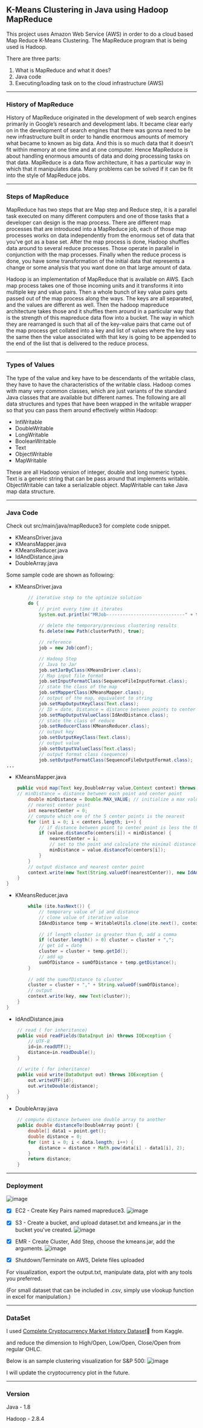 ## K-Means Clustering in Java using Hadoop MapReduce

This project uses Amazon Web Service (AWS) in order to do a cloud based Map Reduce K-Means Clustering. The MapReduce program that is being used is Hadoop.

There are three parts:

   1.  What is MapReduce and what it does?
   2.  Java code
   3.  Executing/loading task on to the cloud infrastructure (AWS) 

------



### History of MapReduce

History of MapReduce originated in the development of web search engines primarily in Google’s research and development labs. It became clear early on in the development of search engines that there was gonna need to be new infrastructure built in order to handle enormous amounts of  memory what became to known as big data. And this is so much data that it doesn’t fit within memory at one time and at one computer. Hence MapReduce is about handling enormous amounts of data and doing processing tasks on that data. MapReduce is a data flow architecture, it has a particular way in which that it manipulates data. Many problems can be solved if it can be fit into the style of MapReduce jobs.

---

### Steps of MapReduce

MapReduce has two steps that are Map step and Reduce step, it is a parallel task executed on many different computers and one of those tasks that a developer can design is the map process. There are different map processes that are introduced into a MapReduce job, each of those map processes works on data independently from the enormous set of data that you’ve got as a base set. After the map process is done, Hadoop shuffles data around to several reduce processes. Those operate in parallel in conjunction with the map processes. Finally when the reduce process is done, you have some transformation of the initial data that represents a change or some analysis that you want done on that large amount of data. 

Hadoop is an implementation of MapReduce that is available on AWS. Each map process takes one of those incoming units and it transforms it into multiple key and value pairs. Then a whole bunch of key value pairs gets passed out of the map process along the ways. The keys are all separated, and the values are different as well. Then the hadoop mapreduce architecture takes those and it shuffles them around in a particular way that is the strength of this mapreduce data flow into a bucket. The way in which they are rearranged is such that all of the key-value pairs that came out of the map process get collated into a key and list of  values where the key was the same then the value associated with that key is going to be appended to the end of the list that is delivered to the reduce process.

---

### Types of Values

The type of the value and key have to be descendants of the writable class, they have to have the characteristics of the writable class. Hadoop comes with many very common classes, which are just variants of the standard Java classes that are available but different names. The following are all data structures and types that have been wrapped in the writable wrapper so that you can pass them around effectively within Hadoop:

* IntWritable
* DoubleWritable
* LongWritable
* BooleanWritable
* Text
* ObjectWritable
* MapWritable

These are all Hadoop version of integer, double and long numeric types. Text is a generic string that can be pass around that implements writable. ObjectWritable can take a serializable object. MapWritable can take Java map data structure.


---

### Java Code

Check out src/main/java/mapReduce3 for complete code snippet.

* KMeansDriver.java
* KMeansMapper.java
* KMeansReducer.java
* IdAndDistance.java
* DoubleArray.java


Some sample code are shown as following:

* KMeansDriver.java
```java
        // iterative step to the optimize solution
        do {
        	// print every time it iterates
            System.out.println("MRJob-----------------------------" + times);
            
            // delete the temporary/previous clustering results
            fs.delete(new Path(clusterPath), true);

            // reference
            job = new Job(conf);

            // Hadoop Step
            // Java to Jar
            job.setJarByClass(KMeansDriver.class);
            // Map input file format
            job.setInputFormatClass(SequenceFileInputFormat.class);
            // state the class of the map
            job.setMapperClass(KMeansMapper.class);
            // output of the map, equivalent to string
            job.setMapOutputKeyClass(Text.class);
            // ID = date, Distance = distance between points to center point
            job.setMapOutputValueClass(IdAndDistance.class);
            // state the class of reduce
            job.setReducerClass(KMeansReducer.class);
            // output key 
            job.setOutputKeyClass(Text.class);
            // output value
            job.setOutputValueClass(Text.class);
            // output format class (sequence)
            job.setOutputFormatClass(SequenceFileOutputFormat.class);            
...
```
* KMeansMapper.java

```java
	public void map(Text key,DoubleArray value,Context context) throws IOException,InterruptedException {
	// minDistance = distance between each point and center point
        double minDistance = Double.MAX_VALUE; // initialize a max value
        // nearest center point
        int nearestCenter = 0;
        // compute which one of the 5 center points is the nearest
        for (int i = 0; i < centers.length; i++) {
        	// if distance between point to center point is less the the minimal distance
            if (value.distanceTo(centers[i]) < minDistance) {
                nearestCenter = i;
                // set to the point and calculate the minimal distance
                minDistance = value.distanceTo(centers[i]);
            }
        }
        // output distance and nearest center point
        context.write(new Text(String.valueOf(nearestCenter)), new IdAndDistance(key.toString(),minDistance));
    }
}
```
* KMeansReducer.java
```java
        while (ite.hasNext()) {
        	// temporary value of id and distance 
        	// clone value of iterative value
            IdAndDistance temp = WritableUtils.clone(ite.next(), context.getConfiguration());
            
            // if length cluster is greater than 0, add a comma
            if (cluster.length() > 0) cluster = cluster + ",";
            // get id = date
            cluster = cluster + temp.getId();
            // add up
            sumOfDistance = sumOfDistance + temp.getDistance();
        }
        
        // add the sumofDistance to cluster
        cluster = cluster + "," + String.valueOf(sumOfDistance);
        // output
        context.write(key, new Text(cluster));
    }
}
```
* IdAndDistance.java
```java
	// read ( for inheritance)
	public void readFields(DataInput in) throws IOException {
		// UTF-8
		id=in.readUTF();
		distance=in.readDouble();
	}

	// write ( for inheritance)
	public void write(DataOutput out) throws IOException {
		out.writeUTF(id);
		out.writeDouble(distance);
	}
}
```
* DoubleArray.java
```java
	// compute distance between one double array to another 
	public double distanceTo(DoubleArray point) {
		double[] data1 = point.get();
		double distance = 0;
		for (int i = 0; i < data.length; i++) {
			distance = distance + Math.pow(data[i] - data1[i], 2);
		}
		return distance;
	}
```


---

### Deployment

![image](https://user-images.githubusercontent.com/30872011/45192882-1b7e7900-b219-11e8-8783-f57d6b71528c.png)

 - [x] EC2 - Create Key Pairs named mapreduce3.
![image](https://user-images.githubusercontent.com/30872011/45193022-12da7280-b21a-11e8-8854-e54995801268.png)
 
 
 - [x] S3 - Create a bucket, and upload dataset.txt and kmeans.jar in the bucket you've created.
![image](https://user-images.githubusercontent.com/30872011/45193001-efafc300-b219-11e8-9f54-4a2634c59931.png)
 
 - [x] EMR - Create Cluster, Add Step, choose the kmeans.jar, add the arguments.
![image](https://user-images.githubusercontent.com/30872011/45193126-83818f00-b21a-11e8-93fd-c00112c2fb51.png)
 - [x] Shutdown/Terminate on AWS, Delete files uploaded

For visualization, export the output.txt, manipulate data, plot with any tools you preferred.

(For small dataset that can be included in .csv, simply use vlookup function in excel for manipulation.)


---

### DataSet

I used [Complete Cryptocurrency Market History Dataset](https://www.kaggle.com/taniaj/cryptocurrency-market-history-coinmarketcap):link: from Kaggle.


and reduce the dimension to High/Open, Low/Open, Close/Open from regular OHLC.


Below is an sample clustering visualization for S&P 500:
![image](https://user-images.githubusercontent.com/30872011/45195367-2f2fdc80-b225-11e8-8f24-f210b28fb4d1.png)

I will update the cryptocurrency plot in the future.

---

### Version

Java - 1.8

Hadoop - 2.8.4

